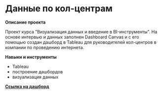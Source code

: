 # Данные по кол-центрам

**Описание проекта**

Проект курса "Визуализация данных и введение в BI-инструменты". На основе интервью и данных заполнен Dashboard Canvas и с его помощью создан дашборд в Tableau для руководителей кол-центров в компании по проведению интернета. 

**Навыки и инструменты**

- Tableau
- построение дашбордов
- визуализация данных

**[Ссылка на дашборд](https://public.tableau.com/app/profile/yana.bogacheva/viz/-_17099379710300/-_2)**